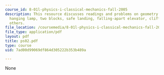 ```yaml
---
course_id: 8-01l-physics-i-classical-mechanics-fall-2005
description: This resource discusses readings and problems on geometry and angles,
  hanging lamp, two blocks, safe landing, falling-apart elevator, cliff diving and
  others.
file_location: /coursemedia/8-01l-physics-i-classical-mechanics-fall-2005/7ad00d99069df864d305222b353b489a_ps02.pdf
file_type: application/pdf
layout: pdf
title: ps02.pdf
type: course
uid: 7ad00d99069df864d305222b353b489a

---
```

None